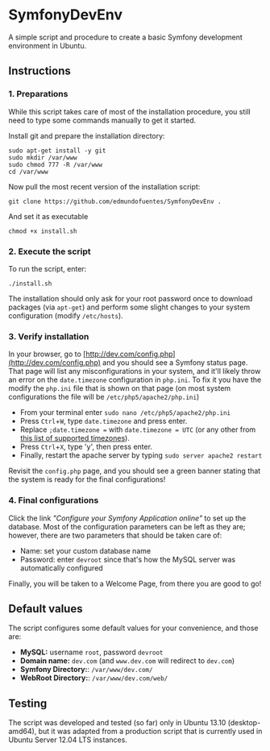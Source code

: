 SymfonyDevEnv
=============

A simple script and procedure to create a basic Symfony development environment in Ubuntu.

## Instructions ##
### 1. Preparations ###
While this script takes care of most of the installation procedure, you still need to type some commands manually to get it started.

Install git and prepare the installation directory:

	sudo apt-get install -y git
	sudo mkdir /var/www
	sudo chmod 777 -R /var/www
	cd /var/www

Now pull the most recent version of the installation script:

	git clone https://github.com/edmundofuentes/SymfonyDevEnv .

And set it as executable

	chmod +x install.sh

### 2. Execute the script ###
To run the script, enter:

	./install.sh

The installation should only ask for your root password once to download packages (via `apt-get`) and perform some slight changes to your system configuration (modify `/etc/hosts`).

### 3. Verify installation ###
In your browser, go to [http://dev.com/config.php](http://dev.com/config.php) and you should see a Symfony status page. That page will list any misconfigurations in your system, and it'll likely throw an error on the `date.timezone` configuration in `php.ini`. To fix it you have the modify the `php.ini` file that is shown on that page (on most system configurations the file will be `/etc/php5/apache2/php.ini`)

- From your terminal enter `sudo nano /etc/php5/apache2/php.ini`
- Press `Ctrl`+`W`, type `date.timezone` and press enter.
- Replace `;date.timezone =` with `date.timezone = UTC` (or any other from [this list of supported timezones](http://www.php.net/manual/en/timezones.php)).
- Press `Ctrl`+`X`, type 'y', then press enter.
- Finally, restart the apache server by typing `sudo server apache2 restart`

Revisit the `config.php` page, and you should see a green banner stating that the system is ready for the final configurations!

### 4. Final configurations ###
Click the link *"Configure your Symfony Application online"* to set up the database. Most of the configuration parameters can be left as they are; however, there are two parameters that should be taken care of:

* Name: set your custom database name
* Password: enter `devroot` since that's how the MySQL server was automatically configured

Finally, you will be taken to a Welcome Page, from there you are good to go!

## Default values ##
The script configures some default values for your convenience, and those are:

- **MySQL:** username `root`, password `devroot`
- **Domain name:** `dev.com` (and `www.dev.com` will redirect to `dev.com`)
- **Symfony Directory:**: `/var/www/dev.com/`
- **WebRoot Directory:**: `/var/www/dev.com/web/`


## Testing ##
The script was developed and tested (so far) only in Ubuntu 13.10 (desktop-amd64), but it was adapted from a production script that is currently used in Ubuntu Server 12.04 LTS instances.
